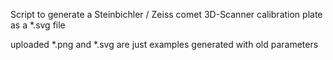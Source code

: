 Script to generate a Steinbichler / Zeiss comet 3D-Scanner calibration plate as a *.svg file

uploaded *.png and *.svg are just examples generated with old parameters
